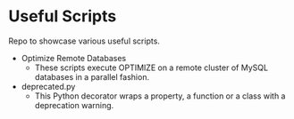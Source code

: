 # Useful Scripts
Repo to showcase various useful scripts.

* Optimize Remote Databases
    - These scripts execute OPTIMIZE on a remote cluster of MySQL databases in a parallel fashion.
* deprecated.py
    - This Python decorator wraps a property, a function or a class with a deprecation warning.
